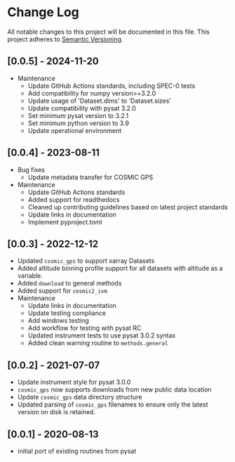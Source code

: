 # Change Log
All notable changes to this project will be documented in this file.
This project adheres to [Semantic Versioning](http://semver.org/).

## [0.0.5] - 2024-11-20
* Maintenance
  * Update GitHub Actions standards, including SPEC-0 tests
  * Add compatibility for numpy version>=3.2.0
  * Update usage of 'Dataset.dims' to 'Dataset.sizes'
  * Update compatibility with pysat 3.2.0
  * Set minimum pysat version to 3.2.1
  * Set minimum python version to 3.9
  * Update operational environment

## [0.0.4] - 2023-08-11
* Bug fixes
  * Update metadata transfer for COSMIC GPS
* Maintenance
  * Update GitHub Actions standards
  * Added support for readthedocs
  * Cleaned up contributing guidelines based on latest project standards
  * Update links in documentation
  * Implement pyproject.toml

## [0.0.3] - 2022-12-12
* Updated `cosmic_gps` to support xarray Datasets
* Added altitude binning profile support for all datasets with altitude
  as a variable.
* Added `download` to general methods
* Added support for `cosmic2_ivm`
* Maintenance
  * Update links in documentation
  * Update testing compliance
  * Add windows testing
  * Add workflow for testing with pysat RC
  * Updated instrument tests to use pysat 3.0.2 syntax
  * Added clean warning routine to `methods.general`

## [0.0.2] - 2021-07-07
* Update instrument style for pysat 3.0.0
* `cosmic_gps` now supports downloads from new public data location
* Update `cosmic_gps` data directory structure
* Updated parsing of `cosmic_gps` filenames to ensure only the latest
  version on disk is retained.

## [0.0.1] - 2020-08-13
* initial port of existing routines from pysat
